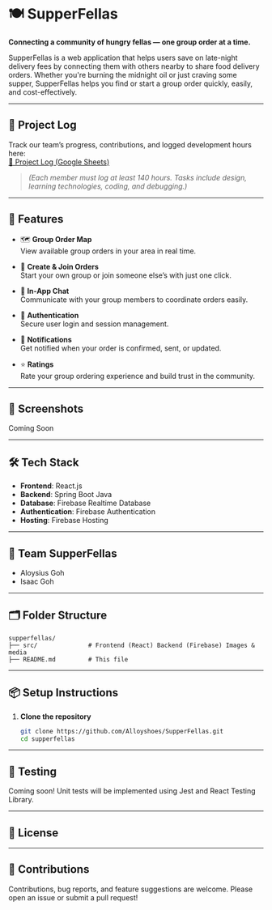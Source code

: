 # 🍽️ SupperFellas

**Connecting a community of hungry fellas — one group order at a time.**

SupperFellas is a web application that helps users save on late-night delivery fees by connecting them with others nearby to share food delivery orders. Whether you're burning the midnight oil or just craving some supper, SupperFellas helps you find or start a group order quickly, easily, and cost-effectively.

---

## 🔗 Project Log

Track our team’s progress, contributions, and logged development hours here:  
<a href="https://docs.google.com/spreadsheets/d/1maxVL-1SHedibrd7PFhfWpL-hUdLJMBkHROmstv3inE/edit?usp=sharing" target="_blank">📘 Project Log (Google Sheets)</a>  
> *(Each member must log at least 140 hours. Tasks include design, learning technologies, coding, and debugging.)*


---

## 🚀 Features

- 🗺️ **Group Order Map**  
  View available group orders in your area in real time.

- 🍱 **Create & Join Orders**  
  Start your own group or join someone else’s with just one click.

- 💬 **In-App Chat**  
  Communicate with your group members to coordinate orders easily.

- 👤 **Authentication**  
  Secure user login and session management.

- 🔔 **Notifications**  
  Get notified when your order is confirmed, sent, or updated.

- ⭐ **Ratings**  
  Rate your group ordering experience and build trust in the community.

---

## 📸 Screenshots
Coming Soon
<!-- ![Screenshot 1](assets/screenshot1.png)  
*Map view with available group orders.*

![Screenshot 2](assets/screenshot2.png)  
*Order creation interface.* -->

---

## 🛠️ Tech Stack

- **Frontend**: React.js
- **Backend**: Spring Boot Java 
- **Database**: Firebase Realtime Database  
- **Authentication**: Firebase Authentication  
- **Hosting**: Firebase Hosting

---

## 👥 Team SupperFellas

- Aloysius Goh
- Isaac Goh

---

## 🗂️ Folder Structure

```
supperfellas/
├── src/              # Frontend (React) Backend (Firebase) Images & media
├── README.md         # This file
```

---

## 📦 Setup Instructions

1. **Clone the repository**  
   ```bash
   git clone https://github.com/Alloyshoes/SupperFellas.git
   cd supperfellas
   ```
<!--
2. **Install dependencies**  
   ```bash
   cd src && npm install
   ```

3. **Set up environment variables**  
   Rename `.env.example` to `.env` in both `client/` and `server/`, and fill in required values.

4. **Run the app**  
   - Start backend:  
     ```bash
     cd server && npm run dev
     ```
   - Start frontend:  
     ```bash
     cd client && npm start
     ```
-->
---

## 🧪 Testing

Coming soon! Unit tests will be implemented using Jest and React Testing Library.

---

## 📄 License

<!-- MIT License. See [LICENSE](LICENSE) for details. -->

---

## 🙌 Contributions

Contributions, bug reports, and feature suggestions are welcome. Please open an issue or submit a pull request!
